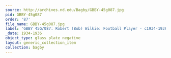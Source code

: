 ```yaml
---
source: http://archives.nd.edu/Bagby/GBBY-45g087.jpg
pid: GBBY-45g087
order: '87'
file_name: GBBY-45g087.jpg
label: 'GBBY 45G/087: Robert (Bob) Wilkie: Football Player - c1934-1936'
_date: 1934-1936
object_type: glass plate negative
layout: generic_collection_item
collection: bagby
---
```

